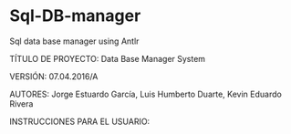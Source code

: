 # Sql-DB-manager
Sql data base manager using Antlr 

TÍTULO DE PROYECTO: Data Base Manager System

VERSIÓN: 07.04.2016/A

AUTORES: Jorge Estuardo García, Luis Humberto Duarte, Kevin Eduardo Rivera

INSTRUCCIONES PARA EL USUARIO:
